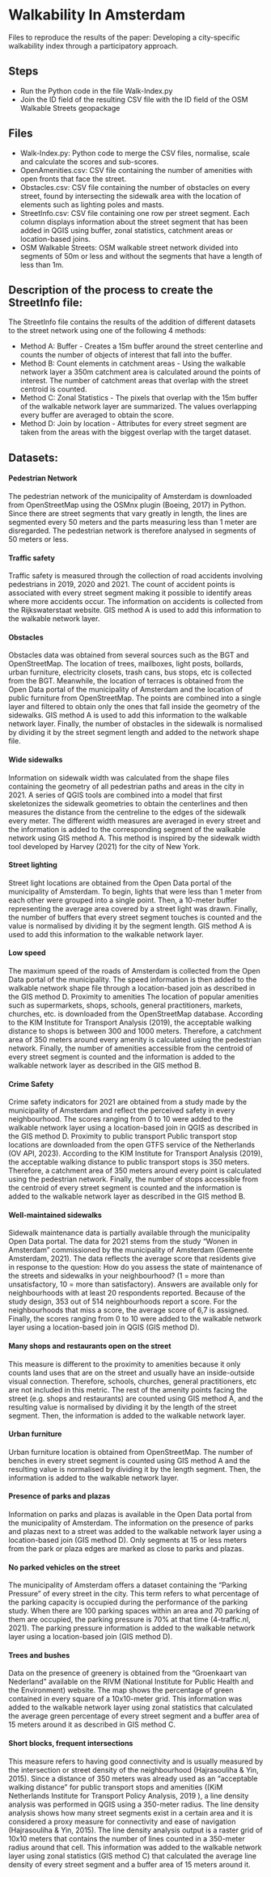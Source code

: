 # Walkability In Amsterdam
Files to reproduce the results of the paper: Developing a city-specific walkability index through a participatory approach.

## Steps
- Run the Python code in the file Walk-Index.py
- Join the ID field of the resulting CSV file with the ID field of the OSM Walkable Streets geopackage

## Files
- Walk-Index.py: Python code to merge the CSV files, normalise, scale and calculate the scores and sub-scores.
- OpenAmenities.csv: CSV file containing the number of amenities with open fronts that face the street.
- Obstacles.csv: CSV file containing the number of obstacles on every street, found by intersecting the sidewalk area with the location of elements such as lighting poles and masts.
- StreetInfo.csv: CSV file containing one row per street segment. Each column displays information about the street segment that has been added in QGIS using buffer, zonal statistics, catchment areas or location-based joins.
- OSM Walkable Streets: OSM walkable street network divided into segments of 50m or less and without the segments that have a length of less than 1m.

## Description of the process to create the StreetInfo file:
The StreetInfo file contains the results of the addition of different datasets to the street network using one of the following 4 methods:
- Method A: Buffer - Creates a 15m buffer around the street centerline and counts the number of objects of interest that fall into the buffer.
- Method B: Count elements in catchment areas - Using the walkable network layer a 350m catchment area is calculated around the points of interest. The number of catchment areas that overlap with the street centroid is counted.
- Method C: Zonal Statistics - The pixels that overlap with the 15m buffer of the walkable network layer are summarized. The values overlapping every buffer are averaged to obtain the score.
- Method D: Join by location - Attributes for every street segment are taken from the areas with the biggest overlap with the target dataset.

## Datasets:
#### Pedestrian Network
The pedestrian network of the municipality of Amsterdam is downloaded from OpenStreetMap using the OSMnx plugin (Boeing, 2017) in Python. Since there are street segments that vary greatly in length, the lines are segmented every 50 meters and the parts measuring less than 1 meter are disregarded. The pedestrian network is therefore analysed in segments of 50 meters or less.
#### Traffic safety
Traffic safety is measured through the collection of road accidents involving pedestrians in 2019, 2020 and 2021. The count of accident points is associated with every street segment making it possible to identify areas where more accidents occur. The information on accidents is collected from the Rijkswaterstaat website. GIS method A is used to add this information to the walkable network layer.
#### Obstacles
Obstacles data was obtained from several sources such as the BGT and OpenStreetMap. The location of trees, mailboxes, light posts, bollards, urban furniture, electricity closets, trash cans, bus stops, etc is collected from the BGT. Meanwhile, the location of terraces is obtained from the Open Data portal of the municipality of Amsterdam and the location of public furniture from OpenStreetMap. The points are combined into a single layer and filtered to obtain only the ones that fall inside the geometry of the sidewalks. GIS method A is used to add this information to the walkable network layer. Finally, the number of obstacles in the sidewalk is normalised by dividing it by the street segment length and added to the network shape file.
#### Wide sidewalks
Information on sidewalk width was calculated from the shape files containing the geometry of all pedestrian paths and areas in the city in 2021. A series of QGIS tools are combined into a model that first skeletonizes the sidewalk geometries to obtain the centerlines and then measures the distance from the centreline to the edges of the sidewalk every meter. The different width measures are averaged in every street and the information is added to the corresponding segment of the walkable network using GIS method A. This method is inspired by the sidewalk width tool developed by Harvey (2021) for the city of New York.
#### Street lighting
Street light locations are obtained from the Open Data portal of the municipality of Amsterdam. To begin, lights that were less than 1 meter from each other were grouped into a single point. Then, a 10-meter buffer representing the average area covered by a street light was drawn. Finally, the number of buffers that every street segment touches is counted and the value is normalised by dividing it by the segment length. GIS method A is used to add this information to the walkable network layer.
#### Low speed
The maximum speed of the roads of Amsterdam is collected from the Open Data portal of the municipality. The speed information is then added to the walkable network shape file through a location-based join as described in the GIS method D. 
Proximity to amenities
The location of popular amenities such as supermarkets, shops, schools, general practitioners, markets, churches, etc. is downloaded from the OpenStreetMap database. According to the KIM Institute for Transport Analysis (2019), the acceptable walking distance to shops is between 300 and 1000 meters. Therefore, a catchment area of 350 meters around every amenity is calculated using the pedestrian network. Finally, the number of amenities accessible from the centroid of every street segment is counted and the information is added to the walkable network layer as described in the GIS method B.
#### Crime Safety
Crime safety indicators for 2021 are obtained from a study made by the municipality of Amsterdam and reflect the perceived safety in every neighbourhood. The scores ranging from 0 to 10 were added to the walkable network layer using a location-based join in QGIS as described in the GIS method D.
Proximity to public transport
Public transport stop locations are downloaded from the open GTFS service of the Netherlands (OV API, 2023). According to the KIM Institute for Transport Analysis (2019), the acceptable walking distance to public transport stops is 350 meters. Therefore, a catchment area of 350 meters around every point is calculated using the pedestrian network. Finally, the number of stops accessible from the centroid of every street segment is counted and the information is added to the walkable network layer as described in the GIS method B.
#### Well-maintained sidewalks
Sidewalk maintenance data is partially available through the municipality Open Data portal. The data for 2021 stems from the study “Wonen in Amsterdam” commissioned by the municipality of Amsterdam (Gemeente Amsterdam, 2021). The data reflects the average score that residents give in response to the question: How do you assess the state of maintenance of the streets and sidewalks in your neighbourhood? (1 = more than unsatisfactory, 10 = more than satisfactory). Answers are available only for neighbourhoods with at least 20 respondents reported. Because of the study design, 353 out of 514 neighbourhoods report a score. For the neighbourhoods that miss a score, the average score of 6,7 is assigned. Finally, the scores ranging from 0 to 10 were added to the walkable network layer using a location-based join in QGIS (GIS method D).
#### Many shops and restaurants open on the street
This measure is different to the proximity to amenities because it only counts land uses that are on the street and usually have an inside-outside visual connection. Therefore, schools, churches, general practitioners, etc are not included in this metric. The rest of the amenity points facing the street (e.g. shops and restaurants) are counted using GIS method A, and the resulting value is normalised by dividing it by the length of the street segment. Then, the information is added to the walkable network layer. 
#### Urban furniture
Urban furniture location is obtained from OpenStreetMap. The number of benches in every street segment is counted using GIS method A and the resulting value is normalised by dividing it by the length segment. Then, the information is added to the walkable network layer.
#### Presence of parks and plazas
Information on parks and plazas is available in the Open Data portal from the municipality of Amsterdam. The information on the presence of parks and plazas next to a street was added to the walkable network layer using a location-based join (GIS method D). Only segments at 15 or less meters from the park or plaza edges are marked as close to parks and plazas.
#### No parked vehicles on the street
The municipality of Amsterdam offers a dataset containing the “Parking Pressure” of every street in the city. This term refers to what percentage of the parking capacity is occupied during the performance of the parking study. When there are 100 parking spaces within an area and 70 parking of them are occupied, the parking pressure is 70% at that time (4-traffic.nl, 2021). The parking pressure information is added to the walkable network layer using a location-based join (GIS method D). 
#### Trees and bushes
Data on the presence of greenery is obtained from the “Groenkaart van Nederland” available on the RIVM (National Institute for Public Health and the Environment) website. The map shows the percentage of green contained in every square of a 10x10-meter grid. This information was added to the walkable network layer using zonal statistics that calculated the average green percentage of every street segment and a buffer area of 15 meters around it as described in GIS method C.
#### Short blocks, frequent intersections
This measure refers to having good connectivity and is usually measured by the intersection or street density of the neighbourhood (Hajrasouliha & Yin, 2015). Since a distance of 350 meters was already used as an “acceptable walking distance” for public transport stops and amenities ((KiM Netherlands Institute for Transport Policy Analysis, 2019 ), a line density analysis was performed in QGIS using a 350-meter radius. The line density analysis shows how many street segments exist in a certain area and it is considered a proxy measure for connectivity and ease of navigation (Hajrasouliha & Yin, 2015). The line density analysis output is a raster grid of 10x10 meters that contains the number of lines counted in a 350-meter radius around that cell. This information was added to the walkable network layer using zonal statistics (GIS method C) that calculated the average line density of every street segment and a buffer area of 15 meters around it.
